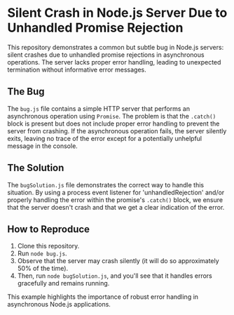 # Silent Crash in Node.js Server Due to Unhandled Promise Rejection

This repository demonstrates a common but subtle bug in Node.js servers: silent crashes due to unhandled promise rejections in asynchronous operations.  The server lacks proper error handling, leading to unexpected termination without informative error messages.

## The Bug

The `bug.js` file contains a simple HTTP server that performs an asynchronous operation using `Promise`.  The problem is that the `.catch()` block is present but does not include proper error handling to prevent the server from crashing.  If the asynchronous operation fails, the server silently exits, leaving no trace of the error except for a potentially unhelpful message in the console.

## The Solution

The `bugSolution.js` file demonstrates the correct way to handle this situation. By using a process event listener for 'unhandledRejection' and/or properly handling the error within the promise's `.catch()` block, we ensure that the server doesn't crash and that we get a clear indication of the error.

## How to Reproduce

1. Clone this repository.
2. Run `node bug.js`.
3. Observe that the server may crash silently (it will do so approximately 50% of the time).
4. Then, run `node bugSolution.js`, and you'll see that it handles errors gracefully and remains running.

This example highlights the importance of robust error handling in asynchronous Node.js applications.